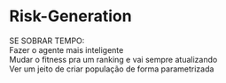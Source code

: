 # Risk-Generation


SE SOBRAR TEMPO:  
Fazer o agente mais inteligente  
Mudar o fitness pra um ranking e vai sempre atualizando  
Ver um jeito de criar população de forma parametrizada
